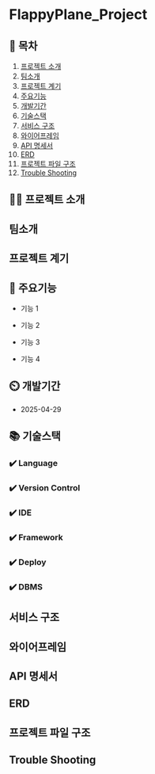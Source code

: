 ﻿# FlappyPlane_Project

## 📖 목차
1. [프로젝트 소개](#프로젝트-소개)
2. [팀소개](#팀소개)
3. [프로젝트 계기](#프로젝트-계기)
4. [주요기능](#주요기능)
5. [개발기간](#개발기간)
6. [기술스택](#기술스택)
7. [서비스 구조](#서비스-구조)
8. [와이어프레임](#와이어프레임)
9. [API 명세서](#API-명세서)
10. [ERD](#ERD)
11. [프로젝트 파일 구조](#프로젝트-파일-구조)
12. [Trouble Shooting](#trouble-shooting)
    
## 👨‍🏫 프로젝트 소개


## 팀소개


## 프로젝트 계기


## 💜 주요기능

- 기능 1

- 기능 2

- 기능 3

- 기능 4


## ⏲️ 개발기간
- 2025-04-29

## 📚️ 기술스택

### ✔️ Language


### ✔️ Version Control

### ✔️ IDE

### ✔️ Framework

### ✔️ Deploy


### ✔️  DBMS

## 서비스 구조



## 와이어프레임



## API 명세서


## ERD


## 프로젝트 파일 구조




## Trouble Shooting

